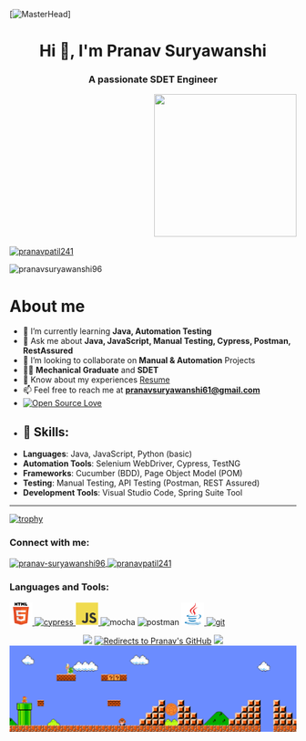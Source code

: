 [![MasterHead](https://www.shutterstock.com/image-vector/software-testing-banner-web-icon-260nw-2465797581.jpg)]

<h1 align="center">Hi 👋, I'm Pranav Suryawanshi</h1>
<h3 align="center">A passionate SDET Engineer</h3>
<p align="right">
<img src="https://github.com/user-attachments/assets/5ac96d1b-a2cc-4458-bac3-c6d9d50d168d" width="250px" height="250px"/>

<p align="left">
  <a href="https://twitter.com/pranavpatil241" target="blank">
    <img src="https://img.shields.io/twitter/follow/pranavpatil241?logo=twitter&style=for-the-badge" alt="pranavpatil241" />
  </a>
</p>
<p align="left"> <img src="https://komarev.com/ghpvc/?username=pranavsuryawanshi96&label=Profile%20views&color=red&style=flat" alt="pranavsuryawanshi96" /> </p>

# **About me**
- 🌱 I’m currently learning **Java, Automation Testing**
- 💬 Ask me about **Java, JavaScript, Manual Testing, Cypress, Postman, RestAssured**
- 🤩 I’m looking to collaborate on **Manual & Automation** Projects
- 👨‍🏭 **Mechanical Graduate** and **SDET**
- 📄 Know about my experiences [Resume](https://drive.google.com/file/d/10ZvXtOP41SQd85sv2sPG78WE5x-dYnk1/view?usp=drive_link)
- 📫 Feel free to reach me at **pranavsuryawanshi61@gmail.com**
- [![Open Source Love](https://badges.frapsoft.com/os/v1/open-source.svg?v=103)](https://github.com/ellerbrock/open-source-badges/)
- ## 🔧 **Skills**:
- **Languages**: Java, JavaScript, Python (basic)
- **Automation Tools**: Selenium WebDriver, Cypress, TestNG
- **Frameworks**: Cucumber (BDD), Page Object Model (POM)
- **Testing**: Manual Testing, API Testing (Postman, REST Assured)
- **Development Tools**: Visual Studio Code, Spring Suite Tool

---
[![trophy](https://github-profile-trophy.vercel.app/?username=pranavsuryawanshi96)](https://github.com/ryo-ma/github-profile-trophy)
<h3 align="left">Connect with me:</h3>
<p align="left">
  <a href="https://linkedin.com/in/pranav-suryawanshi96" target="blank">
    <img align="center" src="https://raw.githubusercontent.com/rahuldkjain/github-profile-readme-generator/master/src/images/icons/Social/linked-in-alt.svg" alt="pranav-suryawanshi96" height="30" width="40" />
  </a>
  <a href="https://twitter.com/pranavpatil241" target="blank">
    <img align="center" src="https://raw.githubusercontent.com/rahuldkjain/github-profile-readme-generator/master/src/images/icons/Social/twitter.svg" alt="pranavpatil241" height="30" width="40" />
  </a>
</p>

<h3 align="left">Languages and Tools:</h3>
<p align="left"> 
  <a href="https://www.w3schools.com/html/" target="_blank" rel="noreferrer"> 
    <img src="https://raw.githubusercontent.com/devicons/devicon/master/icons/html5/html5-original-wordmark.svg" alt="html5" width="40" height="40"/> 
  </a> 
  <a href="https://www.cypress.io" rel="nofollow"> 
    <img src="https://raw.githubusercontent.com/simple-icons/simple-icons/6e46ec1fc23b60c8fd0d2f2ff46db82e16dbd75f/icons/cypress.svg" alt="cypress" width="40" height="40" style="max-width: 100%;" /> 
  </a>
  <a href="https://developer.mozilla.org/en-US/docs/Web/JavaScript" target="_blank" rel="noreferrer"> 
    <img src="https://raw.githubusercontent.com/devicons/devicon/master/icons/javascript/javascript-original.svg" alt="javascript" width="40" height="40"/> 
  </a> 
  <img src="https://camo.githubusercontent.com/b72e0a3c05592c7bdc24d7ee3a1874a75bb38cc0fddf9755f2e9340d63037d21/68747470733a2f2f7777772e766563746f726c6f676f2e7a6f6e652f6c6f676f732f6d6f6368616a732f6d6f6368616a732d69636f6e2e737667" alt="mocha" width="40" height="40" data-canonical-src="https://www.vectorlogo.zone/logos/mochajs/mochajs-icon.svg" style="max-width: 100%;">
  <img src="https://camo.githubusercontent.com/5c2595c2fcc9ef7ffa97d14f868547d945d5cee65045377c7c34611b5a67c139/68747470733a2f2f7777772e766563746f726c6f676f2e7a6f6e652f6c6f676f732f676574706f73746d616e2f676574706f73746d616e2d69636f6e2e737667" alt="postman" width="40" height="40" data-canonical-src="https://www.vectorlogo.zone/logos/getpostman/getpostman-icon.svg" style="max-width: 100%;">
  <a href="https://www.java.com" target="_blank" rel="noreferrer"> 
    <img src="https://raw.githubusercontent.com/devicons/devicon/master/icons/java/java-original.svg" alt="java" width="40" height="40"/> 
  </a> 
  <a href="https://git-scm.com/" target="_blank" rel="noreferrer"> 
    <img src="https://www.vectorlogo.zone/logos/git-scm/git-scm-icon.svg" alt="git" width="40" height="40"/>   
  </a>
</p>
<p align="center">

<a href="https://github.com/pranavsuryawanshi96" title="Redirects to Pranav's GitHub">
<img width="46%" src="https://github-readme-stats.vercel.app/api?username=pranavsuryawanshi96&show_icons=true&theme=ambient_gradient&count_private=true&text_color=d3d3d3&icon_color=FF9F00&title_color=FF9F00" /></a>

<a href="https://github.com/pranavsuryawanshi96">
<img width="49%" title="Redirects to Pranav's GitHub" src="https://github-readme-streak-stats.herokuapp.com/?user=pranavsuryawanshi96&theme=ambient_gradient&stroke=0000" /></a>

<a href="https://github.com/pranavsuryawanshi96" title="Redirects to Pranav's GitHub">
<img width="39%" src="https://github-readme-stats.vercel.app/api/top-langs/?username=pranavsuryawanshi96&layout=compact&theme=ambient_gradient&langs_count=6&count_private=true&text_color=d3d3d3&title_color=FF9F00"/></a>

</div>


<img src="https://github.com/Jiganesh/Jiganesh/blob/main/Assets/Mario_Gameplay.gif" alt="Mario Game" width = 100%>


</p>
